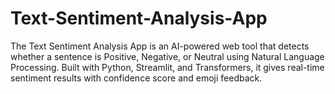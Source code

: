 # Text-Sentiment-Analysis-App
The Text Sentiment Analysis App is an AI-powered web tool that detects whether a sentence is Positive, Negative, or Neutral using Natural Language Processing. Built with Python, Streamlit, and Transformers, it gives real-time sentiment results with confidence score and emoji feedback.
